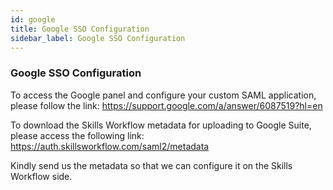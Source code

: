 ```yaml
---
id: google
title: Google SSO Configuration
sidebar_label: Google SSO Configuration
---
```


### Google SSO Configuration

To access the Google panel and configure your custom SAML application, please follow the link: https://support.google.com/a/answer/6087519?hl=en

To download the Skills Workflow metadata for uploading to Google Suite, please access the following link: https://auth.skillsworkflow.com/saml2/metadata

Kindly send us the metadata so that we can configure it on the Skills Workflow side.




